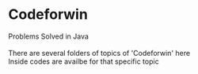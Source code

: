 # Codeforwin
Problems Solved in Java <br/> <br/>
There are several folders of topics of 'Codeforwin' here <br/>
Inside codes are availbe for that specific topic

